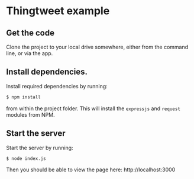 # Thingtweet example

## Get the code

Clone the project to your local drive somewhere, either from the command line,
or via the app.

## Install dependencies.

Install required dependencies by running:

```bash
$ npm install
```

from within the project folder. This will install the `expressjs` and `request`
modules from NPM.

## Start the server

Start the server by running:

```bash
$ node index.js
```

Then you should be able to view the page here: http://localhost:3000
